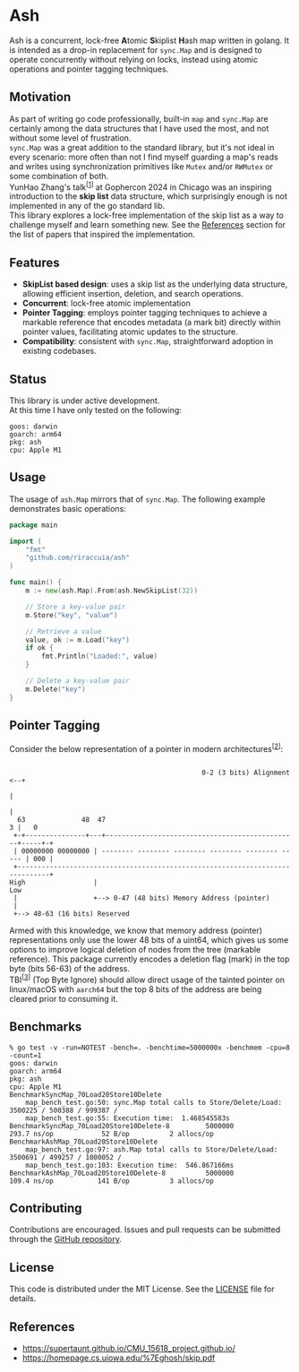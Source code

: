 # Ash

Ash is a concurrent, lock-free **A**tomic **S**kiplist **H**ash map written in golang. It is intended as a drop-in replacement for `sync.Map` and is designed to operate concurrently without relying on locks, instead using atomic operations and pointer tagging techniques.

## Motivation

As part of writing go code professionally, built-in `map` and `sync.Map` are certainly among the data structures that I have used the most, and not without some level of frustration.  
`sync.Map` was a great addition to the standard library, but it's not ideal in every scenario: more often than not I find myself guarding a map's reads and writes using synchronization primitives like `Mutex` and/or `RWMutex` or some combination of both.  
YunHao Zhang's talk<sup>[[1]]</sup> at Gophercon 2024 in Chicago was an inspiring introduction to the **skip list** data structure, which surprisingly enough is not implemented in any of the go standard lib.  
This library explores a lock-free implementation of the skip list as a way to challenge myself and learn something new.
See the [References](https://github.com/riraccuia/ash?tab=readme-ov-file#pointer-tagging) section for the list of papers that inspired the implementation.

## Features

- **SkipList based design**: uses a skip list as the underlying data structure, allowing efficient insertion, deletion, and search operations.
- **Concurrent**: lock-free atomic implementation
- **Pointer Tagging**: employs pointer tagging techniques to achieve a markable reference that encodes metadata (a mark bit) directly within pointer values, facilitating atomic updates to the structure.
- **Compatibility**: consistent with `sync.Map`, straightforward adoption in existing codebases.

## Status

This library is under active development.  
At this time I have only tested on the following:
```
goos: darwin
goarch: arm64
pkg: ash
cpu: Apple M1
```

## Usage

The usage of `ash.Map` mirrors that of `sync.Map`. The following example demonstrates basic operations:

```go
package main

import (
    "fmt"
    "github.com/riraccuia/ash"
)

func main() {
    m := new(ash.Map).From(ash.NewSkipList(32))

    // Store a key-value pair
    m.Store("key", "value")

    // Retrieve a value
    value, ok := m.Load("key")
    if ok {
        fmt.Println("Loaded:", value)
    }

    // Delete a key-value pair
    m.Delete("key")
}
```
## Pointer Tagging

Consider the below representation of a pointer in modern architectures<sup>[[2]]</sup>:

```ascii

                                                0-2 (3 bits) Alignment <--+
                                                                          |
                                                                          |
  63              48  47                                                3 |   0
 +-+---------------+---+------------------------------------------------+-----+-+
 | 00000000 00000000 | -------- -------- -------- -------- -------- ----- | 000 |
 +------------------------------------------------------------------------------+
High                 |                                                         Low
 |                   +--> 0-47 (48 bits) Memory Address (pointer)
 |
 +--> 48-63 (16 bits) Reserved
```
Armed with this knowledge, we know that memory address (pointer) representations only use the lower 48 bits of a uint64, which gives us some options to improve logical deletion of nodes from the tree (markable reference).
This package currently encodes a deletion flag (mark) in the top byte (bits 56-63) of the address.  
TBI<sup>[[3]]</sup> (Top Byte Ignore) should allow direct usage of the tainted pointer on linux/macOS with `aarch64` but the top 8 bits of the address are being cleared prior to consuming it.

## Benchmarks

```
% go test -v -run=NOTEST -bench=. -benchtime=5000000x -benchmem -cpu=8 -count=1
goos: darwin
goarch: arm64
pkg: ash
cpu: Apple M1
BenchmarkSyncMap_70Load20Store10Delete
    map_bench_test.go:50: sync.Map total calls to Store/Delete/Load:  3500225 / 500388 / 999387 /
    map_bench_test.go:55: Execution time:  1.468545583s
BenchmarkSyncMap_70Load20Store10Delete-8         5000000               293.7 ns/op            52 B/op          2 allocs/op
BenchmarkAshMap_70Load20Store10Delete
    map_bench_test.go:97: ash.Map total calls to Store/Delete/Load:  3500691 / 499257 / 1000052 /
    map_bench_test.go:103: Execution time:  546.867166ms
BenchmarkAshMap_70Load20Store10Delete-8          5000000               109.4 ns/op           141 B/op          3 allocs/op
```

## Contributing

Contributions are encouraged. Issues and pull requests can be submitted through the [GitHub repository](https://github.com/riraccuia/ash).

## License

This code is distributed under the MIT License. See the [LICENSE](https://github.com/riraccuia/ash/blob/main/LICENSE) file for details.

## References

- https://supertaunt.github.io/CMU_15618_project.github.io/
- https://homepage.cs.uiowa.edu/%7Eghosh/skip.pdf

[1]: https://github.com/gophercon/2024-talks/tree/main/YunHaoZhang-BuildingaHighPerformanceConcurrentMapInGo "Building a High Performace Concurrent Map In Go {YunHao Zhang}"
[2]: https://dl.acm.org/doi/abs/10.1145/3558200 "A Primer on Pointer Tagging {Chaitanya Koparkar}"
[3]: https://www.linaro.org/blog/top-byte-ignore-for-fun-and-memory-savings/ "Top Byte Ignore For Fun and Memory Savings"
